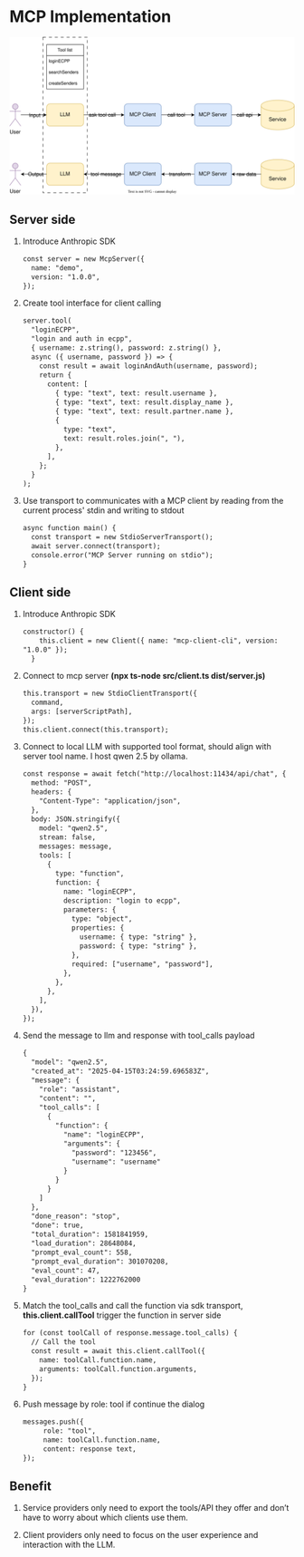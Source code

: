# MCP Implementation

![mcp](./mcp.svg)

## Server side

1. Introduce Anthropic SDK

   ```tsx
   const server = new McpServer({
     name: "demo",
     version: "1.0.0",
   });
   ```

2. Create tool interface for client calling

   ```tsx
   server.tool(
     "loginECPP",
     "login and auth in ecpp",
     { username: z.string(), password: z.string() },
     async ({ username, password }) => {
       const result = await loginAndAuth(username, password);
       return {
         content: [
           { type: "text", text: result.username },
           { type: "text", text: result.display_name },
           { type: "text", text: result.partner.name },
           {
             type: "text",
             text: result.roles.join(", "),
           },
         ],
       };
     }
   );
   ```

3. Use transport to communicates with a MCP client by reading from the current process' stdin and writing to stdout

   ```tsx
   async function main() {
     const transport = new StdioServerTransport();
     await server.connect(transport);
     console.error("MCP Server running on stdio");
   }
   ```

## Client side

1. Introduce Anthropic SDK

   ```tsx
   constructor() {
       this.client = new Client({ name: "mcp-client-cli", version: "1.0.0" });
     }
   ```

2. Connect to mcp server **(npx ts-node src/client.ts dist/server.js)**

   ```tsx
   this.transport = new StdioClientTransport({
     command,
     args: [serverScriptPath],
   });
   this.client.connect(this.transport);
   ```

3. Connect to local LLM with supported tool format, should align with server tool name. I host qwen 2.5 by ollama.

   ```tsx
   const response = await fetch("http://localhost:11434/api/chat", {
     method: "POST",
     headers: {
       "Content-Type": "application/json",
     },
     body: JSON.stringify({
       model: "qwen2.5",
       stream: false,
       messages: message,
       tools: [
         {
           type: "function",
           function: {
             name: "loginECPP",
             description: "login to ecpp",
             parameters: {
               type: "object",
               properties: {
                 username: { type: "string" },
                 password: { type: "string" },
               },
               required: ["username", "password"],
             },
           },
         },
       ],
     }),
   });
   ```

4. Send the message to llm and response with tool_calls payload

   ```tsx
   {
     "model": "qwen2.5",
     "created_at": "2025-04-15T03:24:59.696583Z",
     "message": {
       "role": "assistant",
       "content": "",
       "tool_calls": [
         {
           "function": {
             "name": "loginECPP",
             "arguments": {
               "password": "123456",
               "username": "username"
             }
           }
         }
       ]
     },
     "done_reason": "stop",
     "done": true,
     "total_duration": 1581841959,
     "load_duration": 28648084,
     "prompt_eval_count": 558,
     "prompt_eval_duration": 301070208,
     "eval_count": 47,
     "eval_duration": 1222762000
   }

   ```

5. Match the tool_calls and call the function via sdk transport, **this.client.callTool** trigger the function in server side

   ```tsx
   for (const toolCall of response.message.tool_calls) {
     // Call the tool
     const result = await this.client.callTool({
       name: toolCall.function.name,
       arguments: toolCall.function.arguments,
     });
   }
   ```

6. Push message by role: tool if continue the dialog

   ```tsx
   messages.push({
        role: "tool",
        name: toolCall.function.name,
        content: response text,
   });
   ```

## Benefit

1. Service providers only need to export the tools/API they offer and don’t have to worry about which clients use them.

2. Client providers only need to focus on the user experience and interaction with the LLM.
